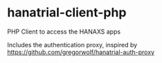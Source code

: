 # hanatrial-client-php
PHP Client to access the HANAXS apps

Includes the authentication proxy, inspired by https://github.com/gregorwolf/hanatrial-auth-proxy


